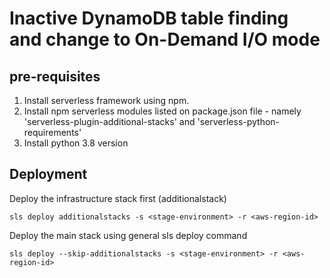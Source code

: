 # Inactive DynamoDB table finding and change to On-Demand I/O mode

## pre-requisites
1. Install serverless framework using npm.
2. Install npm serverless modules listed on package.json file - namely 'serverless-plugin-additional-stacks' and 'serverless-python-requirements'
3. Install python 3.8 version

## Deployment
Deploy the infrastructure stack first (additionalstack)
```commandline
sls deploy additionalstacks -s <stage-environment> -r <aws-region-id>
``` 

Deploy the main stack using general sls deploy command
```commandline
sls deploy --skip-additionalstacks -s <stage-environment> -r <aws-region-id> 
```
